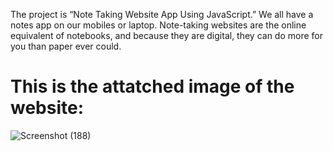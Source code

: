 The project is “Note Taking Website App Using JavaScript.” We all have a notes app on our mobiles or laptop. Note-taking websites are the online equivalent of notebooks, and because they are digital, they can do more for you than paper ever could. 

# This is the attatched image of the website:

![Screenshot (188)](https://user-images.githubusercontent.com/93762844/143685539-9a9790b4-51b9-44a8-b1e2-8e7dacf35362.png)
